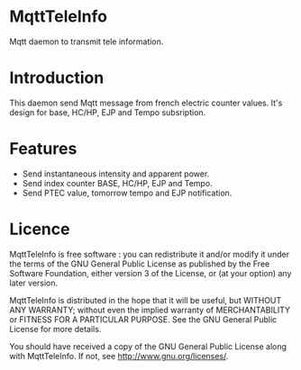 MqttTeleInfo
============
Mqtt daemon to transmit tele information. 

Introduction
============
This daemon send Mqtt message from french electric counter values. It's design for base, HC/HP, EJP and Tempo subsription.

Features
========
 - Send instantaneous intensity and apparent power.
 - Send index counter BASE, HC/HP, EJP and Tempo.
 - Send PTEC value, tomorrow tempo and EJP notification.

Licence
=======
MqttTeleInfo is free software : you can redistribute it and/or modify it under the terms of the GNU General Public License as published by the Free Software Foundation, either version 3 of the License, or (at your option) any later version.

MqttTeleInfo is distributed in the hope that it will be useful, but WITHOUT ANY WARRANTY; without even the implied warranty of MERCHANTABILITY or FITNESS FOR A PARTICULAR PURPOSE. See the GNU General Public License for more details.

You should have received a copy of the GNU General Public License along with MqttTeleInfo. If not, see http://www.gnu.org/licenses/.
